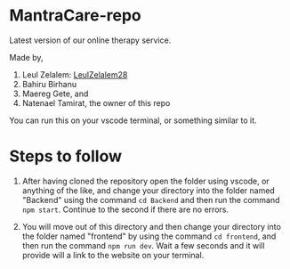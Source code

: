 # MantraCare-repo
Latest version of our online therapy service.

Made by, 
1. Leul Zelalem: [LeulZelalem28](https://github.com/LeulZelalem28)
2. Bahiru Birhanu
3. Maereg Gete, and
4. Natenael Tamirat, the owner of this repo

You can run this on your vscode terminal, or something similar to it.

# Steps to follow

1. After having cloned the repository open the folder using vscode, or anything of the like, and change your directory into the folder named "Backend" using the command `cd Backend` and then run the command `npm start`. Continue to the second if there are no errors.

2. You will move out of this directory and then change your directory into the folder named "frontend" by using the command `cd frontend`, and then run the command `npm run dev`. Wait a few seconds and it will provide will a link to the website on your terminal.
